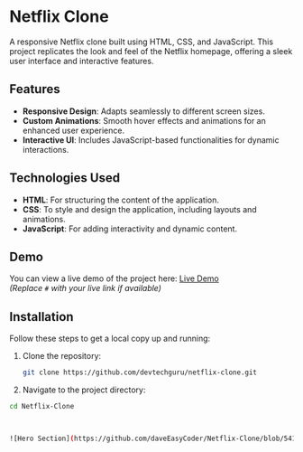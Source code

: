 # Netflix Clone

A responsive Netflix clone built using HTML, CSS, and JavaScript. This project replicates the look and feel of the Netflix homepage, offering a sleek user interface and interactive features.

## Features

- **Responsive Design**: Adapts seamlessly to different screen sizes.
- **Custom Animations**: Smooth hover effects and animations for an enhanced user experience.
- **Interactive UI**: Includes JavaScript-based functionalities for dynamic interactions.

## Technologies Used

- **HTML**: For structuring the content of the application.
- **CSS**: To style and design the application, including layouts and animations.
- **JavaScript**: For adding interactivity and dynamic content.

## Demo

You can view a live demo of the project here: [Live Demo](#)  
*(Replace `#` with your live link if available)*

## Installation

Follow these steps to get a local copy up and running:

1. Clone the repository:
   ```bash
   git clone https://github.com/devtechguru/netflix-clone.git
2. Navigate to the project directory:
```bash
cd Netflix-Clone



![Hero Section](https://github.com/daveEasyCoder/Netflix-Clone/blob/5416645a01dfcbec7cb6e9f8d16967c566abc995/netfl.png)
